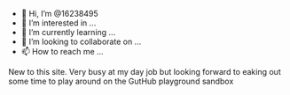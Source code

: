 - 👋 Hi, I’m @16238495
- 👀 I’m interested in ...
- 🌱 I’m currently learning ...
- 💞️ I’m looking to collaborate on ...
- 📫 How to reach me ...

<!---
16238495/16238495 is a ✨ special ✨ repository because its `README.md` (this file) appears on your GitHub profile.
You can click the Preview link to take a look at your changes.
--->
<p>New to this site. Very busy at my day job but looking forward to eaking out some time to play around on the GutHub playground sandbox</p>
